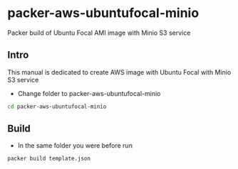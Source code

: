 # packer-aws-ubuntufocal-minio
Packer build of Ubuntu Focal AMI image with Minio S3 service

## Intro
This manual is dedicated to create AWS image with Ubuntu Focal with Minio S3 service

- Change folder to packer-aws-ubuntufocal-minio

```bash
cd packer-aws-ubuntufocal-minio
```

## Build
- In the same folder you were before run 

```bash
packer build template.json
```

